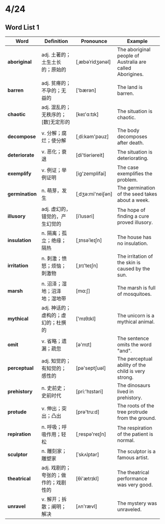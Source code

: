 # 4/24
## Word List 1
| Word | Definition |Pronounce| Example |
| ---- | ---------- | ------- | ------- |
|**aboriginal**|adj. 土著的；土生土长的；原始的|[ˌæbəˈridʒənəl]|The aboriginal people of Australia are called Aborigines.|
|**barren**|adj. 贫瘠的；不孕的；无益的|['bærən]|The land is barren.|
|**chaotic**|adj. 混乱的；无秩序的；[数]无定形的|[keɪ'ɑ:tɪk]|The situation is chaotic.|
|**decompose**|v. 分解；腐烂；使分解|[ˌdi:kəm'pəuz]|The body decomposes after death.|
|**deteriorate**|v. 恶化；衰退|[di'tiəriəreit]|The situation is deteriorating.|
|**exemplify**|v. 例证；举例证明|[iɡ'zemplifai]|The case exemplifies the problem.|
|**germination**|n. 萌芽，发生|[ˌdʒə:mi'neiʃən]|The germination of the seed takes about a week.|
|**illusory**|adj. 虚幻的，错觉的，产生幻觉的|[iˈlusəri]|The hope of finding a cure proved illusory.|
|**insulation**|n. 隔离；孤立；绝缘；隔热| [ˌɪnsəˈleɪʃn]|The house has no insulation.|
|**irritation**|n. 刺激；愤怒；烦恼；刺激物|[ˌɪrɪ'teɪʃn]|The irritation of the skin is caused by the sun.|
|**marsh**|n. 沼泽；湿地；沼泽地；湿地带|[mɑ:ʃ]|The marsh is full of mosquitoes.|
|**mythical**|adj. 神话的；虚构的；虚幻的；杜撰的|['mɪθɪkl]|The unicorn is a mythical animal.|
|**omit**|v. 省略；遗漏；疏忽|[ə'mɪt]|The sentence omits the word "and".|
|**perceptual**|adj. 知觉的；有知觉的；感性的|[pə'septʃuəl]|The perceptual ability of the child is very strong.|
|**prehistory**|n. 史前史；史前时代|[pri:'hɪstəri]|The dinosaurs lived in prehistory.|
|**protude**|v. 伸出；突出；凸出|[prə'tru:d]|The roots of the tree protrude from the ground.|
|**repiration**|n. 呼吸；呼吸作用；轻松|[ˌrespə'reɪʃn]|The respiration of the patient is normal.|
|**sculptor**|n. 雕刻家；雕塑家|[ˈskʌlptər]|The sculptor is a famous artist.|
|**theatrical**|adj. 戏剧的；夸张的；做作的；戏剧性的|[θi'ætrɪkl]|The theatrical performance was very good.|
|**unravel**|v. 解开；拆散；阐明；解决|[ʌn'rævl]|The mystery was unraveled.|



